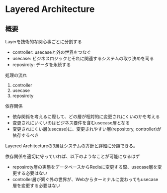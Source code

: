 # Layered Architecture
## 概要
Layerを技術的な関心事ごとに分割する

- controller: usecaseと外の世界をつなぐ
- usecase: ビジネスロジックとそれに関連するシステムの取り決めを司る
- reposiroty: データを永続する

処理の流れ
1. controller
2. usecase
3. reposiroty

依存関係
- 依存関係を考えるに際して、どの層が相対的に変更されにくいのかを考える
- 変更されにいくいのはビジネス要件を含むusecase層となる
- 変更されにくい層(usecase)に、変更されやすい層(repository, controller)が依存するべき

Layered Architectureの3層はシステムの方針と詳細に分類できる。

依存関係を適切に守っていれば、以下のようなことが可能になるはず
- reposiroty層の実態をデータベースからRedisに変更する際、usecase層を変更する必要はない
- controller層が繋ぐ外の世界が、Webからターミナルに変わってもusecase層を変更する必要はない

